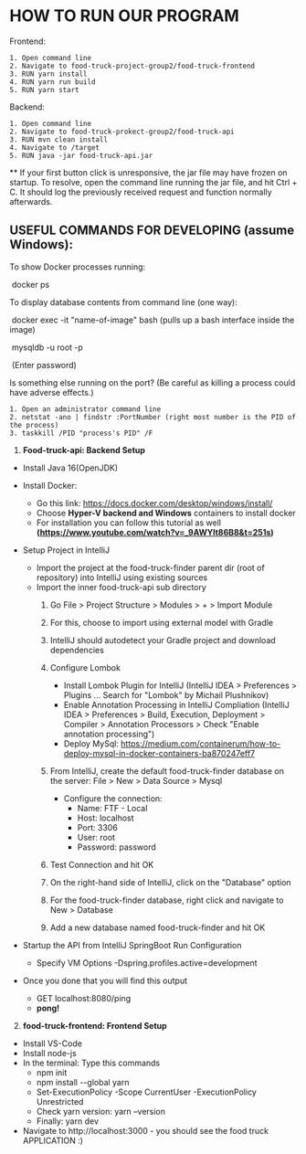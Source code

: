 # HOW TO RUN OUR PROGRAM

Frontend:
```
1. Open command line
2. Navigate to food-truck-project-group2/food-truck-frontend
3. RUN yarn install
4. RUN yarn run build
5. RUN yarn start
```
Backend:
```
1. Open command line
2. Navigate to food-truck-prokect-group2/food-truck-api
3. RUN mvn clean install
4. Navigate to /target
5. RUN java -jar food-truck-api.jar
```
** If your first button click is unresponsive, the jar file may have frozen on startup. To resolve, open the command line running the jar file, and hit Ctrl + C. It should log the previously received request and function normally afterwards.



## USEFUL COMMANDS FOR DEVELOPING (assume Windows):

To show Docker processes running: 

​	docker ps

To display database contents from command line (one way):

​	docker exec -it "name-of-image" bash (pulls up a bash interface inside the image)

​	mysqldb -u root -p

​	(Enter password)

Is something else running on the port? (Be careful as killing a process could have adverse effects.)

	1. Open an administrator command line
 	2. netstat -ano | findstr :PortNumber (right most number is the PID of the process)
 	3. taskkill /PID "process's PID" /F



1. **Food-truck-api: Backend Setup**
  - Install Java 16(OpenJDK)
  - Install Docker:
  	- Go this link: https://docs.docker.com/desktop/windows/install/
  	- Choose **Hyper-V backend and Windows** containers to install docker
  	- For installation you can follow this tutorial as well 
  		**(https://www.youtube.com/watch?v=_9AWYlt86B8&t=251s)**

  - Setup Project in IntelliJ		
  	- Import the project at the food-truck-finder parent dir (root of repository) into IntelliJ using existing sources
  	- Import the inner food-truck-api sub directory 
  		1. Go File > Project Structure > Modules > + > Import Module
  		2. For this, choose to import using external model with Gradle
  		3. IntelliJ should autodetect your Gradle project and download dependencies
  		4. Configure Lombok
  			- Install Lombok Plugin for IntelliJ (IntelliJ IDEA > Preferences > Plugins ... Search for "Lombok" 				by Michail Plushnikov)
  			- Enable Annotation Processing in IntelliJ Compliation (IntelliJ IDEA > Preferences > Build, 						Execution, Deployment > Compiler > Annotation Processors > Check "Enable annotation processing")
  			- Deploy MySql: https://medium.com/containerum/how-to-deploy-mysql-in-docker-containers-ba870247eff7
  		5. From IntelliJ, create the default food-truck-finder database on the server: File > New > Data Source > 				Mysql
  				
  			- Configure the connection: 
  				- Name: FTF - Local
  				- Host: localhost
  				- Port: 3306
  				- User: root
  				- Password: password
  		6. Test Connection and hit OK
  		7. On the right-hand side of IntelliJ, click on the "Database" option
  		8. For the food-truck-finder database, right click and navigate to New > Database
  		9. Add a new database named food-truck-finder and hit OK

  - Startup the API from IntelliJ SpringBoot Run Configuration
  	- Specify VM Options
  		-Dspring.profiles.active=development
  - Once you done that you will find this output
  	- GET localhost:8080/ping
  	- **pong!**
2. **food-truck-frontend: Frontend Setup**
  - Install VS-Code
  - Install node-js
  - In the terminal: Type this commands  
  	- npm init
  	- npm install --global yarn
  	- Set-ExecutionPolicy -Scope CurrentUser -ExecutionPolicy Unrestricted
  	- Check yarn version: yarn –version
  	- Finally: yarn dev
  - Navigate to http://localhost:3000 - you should see the food truck APPLICATION :)
